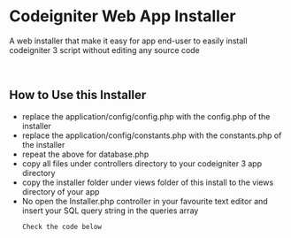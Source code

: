 # Codeigniter Web App Installer

<p>A web installer that make it easy for app end-user to easily install codeigniter 3 script without editing any source code</p>

<br>


## How to Use this Installer
<ul>
	<li>replace the application/config/config.php with the config.php of the installer</li>
	<li>replace the application/config/constants.php with the constants.php of the installer</li>
	<li>repeat the above for database.php</li>
	<li>copy all files under controllers directory to your codeigniter 3 app directory</li>
	<li>copy the installer folder under views folder of this install to the views directory of your app</li>
	<li>No open the Installer.php controller in your favourite text editor and insert your SQL query string in the queries array</li>
	
	Check the code below
</ul>